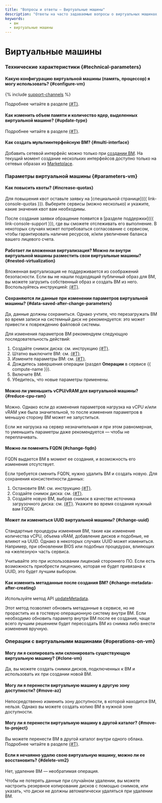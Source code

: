 ```yaml
---
title: "Вопросы и ответы – Виртуальные машины"
description: "Ответы на часто задаваемые вопросы о виртуальных машинах в инфраструктуре {{ yandex-cloud }}. Технические характеристики, операции с виртуальными машинами. Какую конфигурацию виртуальной машины (память, процессор) вы можете использовать."
keywords:
  - вм
  - виртуальные машины
---
```


# Виртуальные машины

### Технические характеристики {#technical-parameters}

#### Какую конфигурацию виртуальной машины (память, процессор) я могу использовать? {#configure-vm}

{% include [support-channels](../../_includes/compute/compute-resources.md) %}

Подробнее читайте в разделе [{#T}](../../compute/concepts/performance-levels.md).

#### Как изменить объем памяти и количество ядер, выделенных виртуальной машине? {#update-type}

Подробнее читайте в разделе [{#T}](../../compute/operations/vm-control/vm-update-resources.md).

#### Как создать мультиинтерфейсную ВМ? {#multi-interface}

Добавить сетевой интерфейс можно только при [создании ВМ](../../compute/operations/index.md#vm-create). На текущий момент создание нескольких интерфейсов доступно только на сетевых образах из [Marketplace](/marketplace?categories=network).

### Параметры виртуальной машины {#parameters-vm}

#### Как повысить квоты? {#increase-quotas}

Для повышения квот оставьте заявку на [специальной странице]({{ link-console-quotas }}). Выберите сервисы (можно несколько) и укажите, какие значения квот вам необходимы.

После создания заявки обращение появится в [разделе поддержки]({{ link-console-support }}), где вы сможете отслеживать его выполнение. В некоторых случаях может потребоваться согласование с сервисом, чтобы гарантировать наличие ресурсов, и/или увеличение баланса вашего лицевого счета.

#### Работает ли вложенная виртуализация? Можно ли внутри виртуальной машины разместить свои виртуальные машины? {#nested-virtualization}

Вложенная виртуализация не поддерживается из соображений безопасности. Если вы не нашли подходящий публичный образ для ВМ, вы можете загрузить собственный образ и создать ВМ из него. Воспользуйтесь инструкцией: [{#T}](../../compute/operations/vm-create/create-from-user-image.md).

#### Сохраняются ли данные при изменении параметров виртуальной машины? {#data-saved-after-change-parameters}

Да, данные должны сохраниться. Однако учтите, что перезагружать ВМ во время записи на системный диск не рекомендуется: это может привести к повреждению файловой системы.

Для изменения параметров ВМ рекомендуем следующую последовательность действий:
1. Создайте снимок диска: см. инструкцию [{#T}](../../compute/operations/disk-control/create-snapshot.md).
1. Штатно выключите ВМ: см. [{#T}](../../compute/operations/vm-control/vm-stop-and-start.md).
1. Измените параметры ВМ: см. [{#T}](../../compute/operations/vm-control/vm-update-resources.md).
1. Дождитесь завершения операции (раздел **Операции** в сервисе {{ compute-name }}).
1. Включите ВМ.
1. Убедитесь, что новые параметры применены.

#### Можно ли уменьшить vCPU/vRAM для виртуальной машины? {#reduce-cpu-ram}

Можно. Однако если до изменения параметров нагрузка на vCPU и/или vRAM уже была значительной, то после изменения параметров в меньшую сторону ВМ может не запуститься.

Если же нагрузка на сервер незначительная и при этом равномерная, то уменьшить параметры даже рекомендуется — чтобы не переплачивать.

#### Можно ли поменять FQDN {#change-fqdn}

FQDN выдается ВМ в момент ее создания, и возможность его изменения отсутствует.

Если требуется сменить FQDN, нужно удалить ВМ и создать новую. Для сохранения консистентности данных:
1. Остановите ВМ: см. инструкцию [{#T}](../../compute/operations/vm-control/vm-stop-and-start.md#stop).
1. Создайте снимок диска: см. [{#T}](../../compute/operations/disk-control/create-snapshot.md).
1. Создайте новую ВМ, выбрав снимок в качестве источника загрузочного диска: см. [{#T}](../../compute/operations/vm-create/create-from-snapshots.md). Укажите во время создания нужный вам FQDN.

#### Может ли измениться UUID виртуальной машины? {#change-uuid}

Стандартные процедуры изменения ВМ, такие как изменение количества vCPU, объема vRAM, добавление дисков и подобные, не влияют на UUID. Однако в некоторых случаях UUID может измениться. Например, при обновлении BIOS или подобных процедурах, влияющих на «железную» часть сервиса.

Учитывайте это при использовании лицензий стороннего ПО. Если есть возможность приобрести лицензию, которая не будет привязана к UUID, это будет лучшим выбором.

#### Как изменить метаданные после создания ВМ? {#change-metadata-after-creating}

Используйте метод API [updateMetadata](../../compute/api-ref/Instance/updateMetadata.md).

Этот метод позволяет обновить метаданные в сервисе, но не прорастить их в гостевую операционную систему внутри ВМ. Если необходимо обновить параметр внутри ВМ после ее создания, чаще всего лучшим решением будет пересоздать ВМ из снимка либо внести изменения вручную.

### Операции с виртуальными машинами {#operations-on-vm}

#### Могу ли я скопировать или склонировать существующую виртуальную машину? {#clone-vm}

Да, вы можете создать снимки дисков, подключенных к ВМ и использовать их при создании новой ВМ.



#### Могу ли я перенести виртуальную машину в другую зону доступности? {#move-az}

Непосредственно изменить зону доступности, в которой находится ВМ, нельзя. Однако вы можете создать копию ВМ в нужной зоне доступности.



#### Могу ли я перенести виртуальную машину в другой каталог? {#move-to-project}

Вы можете перенести ВМ в другой каталог внутри одного облака.
Подробнее читайте в разделе [{#T}](../../compute/operations/vm-control/vm-change-folder.md).

#### Если я нечаянно удалю свою виртуальную машину, можно ли ее восстановить? {#delete-vm2}

Нет, удаление ВМ — необратимая операция.

Чтобы не потерять данные при случайном удалении, вы можете настроить резервное копирование дисков с помощью снимков, или указать, что диски не должны автоматически удаляться при удалении ВМ.

